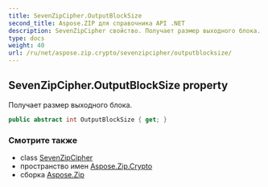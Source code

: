 ```yaml
---
title: SevenZipCipher.OutputBlockSize
second_title: Aspose.ZIP для справочника API .NET
description: SevenZipCipher свойство. Получает размер выходного блока.
type: docs
weight: 40
url: /ru/net/aspose.zip.crypto/sevenzipcipher/outputblocksize/
---
```

## SevenZipCipher.OutputBlockSize property

Получает размер выходного блока.

```csharp
public abstract int OutputBlockSize { get; }
```

### Смотрите также

* class [SevenZipCipher](../)
* пространство имен [Aspose.Zip.Crypto](../../sevenzipcipher/)
* сборка [Aspose.Zip](../../../)


